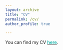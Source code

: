 ```yaml
---
layout: archive
title: "CV"
permalink: /cv/
author_profile: true

---
```

You can find my CV [<span style="color: LightSeaGreen">**here**</span>](/cv.pdf).
